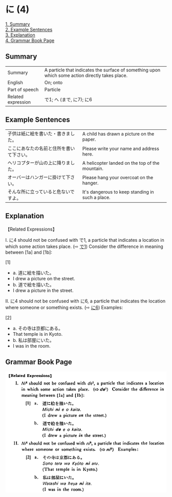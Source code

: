 # に (4)

[1. Summary](#summary)<br>
[2. Example Sentences](#example-sentences)<br>
[3. Explanation](#explanation)<br>
[4. Grammar Book Page](#grammar-book-page)<br>


## Summary

<table><tr>   <td>Summary</td>   <td>A particle that indicates the surface of something upon which some action directly takes place.</td></tr><tr>   <td>English</td>   <td>On; onto</td></tr><tr>   <td>Part of speech</td>   <td>Particle</td></tr><tr>   <td>Related expression</td>   <td>で1; へ (まで, に7); に6</td></tr></table>

## Example Sentences

<table><tr>   <td>子供は紙に絵を書いた・書きました。</td>   <td>A child has drawn a picture on the paper.</td></tr><tr>   <td>ここにあなたの名前と住所を書いて下さい。</td>   <td>Please write your name and address here.</td></tr><tr>   <td>ヘリコプターが山の上に降りました。</td>   <td>A helicopter landed on the top of the mountain.</td></tr><tr>   <td>オーバーはハンガーに掛けて下さい。</td>   <td>Please hang your overcoat on the hanger.</td></tr><tr>   <td>そんな所に立っていると危ないですよ。</td>   <td>It's dangerous to keep standing in such a place.</td></tr></table>

## Explanation

<p>【Related Expressions】</p>  <p>I. <span class="cloze">に</span>4 should not be confused with で1, a particle that indicates a location in which some action takes place. (⇨ <a href="#㊦ で (1)">で1</a>) Consider the difference in meaning between [1a] and [1b]:</p>  <p>[1]</p>  <ul> <li>a. 道<span class="cloze">に</span>絵を描いた。</li> <li>I drew a picture on the street.</li> <div class="divide"></div> <li>b. 道で絵を描いた。</li> <li>I drew a picture in the street.</li> </ul>  <p>II. <span class="cloze">に</span>4 should not be confused with に6, a particle that indicates the location where someone or something exists. (⇨ <a href="#㊦ に (6)">に6</a>) Examples:</p>  <p>[2]</p>  <ul> <li>a. その寺は京都にある。</li> <li>That temple is in Kyoto.</li> <div class="divide"></div> <li>b. 私は部屋にいた。</li> <li>I was in the room.</li> </ul>

## Grammar Book Page

![](../img/Basicに4.png)

